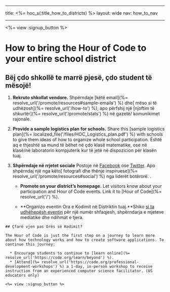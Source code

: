 * * *

title: <%= hoc_s(:title_how_to_districts) %> layout: wide nav: how_to_nav

* * *

<%= view :signup_button %>

# How to bring the Hour of Code to your entire school district

## Bëj çdo shkollë te marrë pjesë, çdo student të mësojë!

  1. **Rekruto shkollat vendore.** Shpërndaje [këtë email](%= resolve_url('/promote/resources#sample-emails') %) dhe[ mëso si të udhëzosh](%= resolve_url('/how-to') %), apo përfshij një [njoftim të shkurtër](%= resolve_url('/promote/stats') %) në gazetë/ komunikimet rajonale.

  2. **Provide a sample logistics plan for schools.** Share this [sample logistics plan](%= localized_file('/files/HOC_Logistics_plan.pdf') %) with schools to give them ideas of how to organize whole school participation. Është aq e thjeshtë sa mund të bëhet në çdo klasë matematike, ose në klasë/në laboratorin kompjuterik kur të jetë në dispozicion për klasën tuaj.

  3. **Shpërndaje në rrjetet sociale** Postoje në [Facebook](https://www.facebook.com/sharer/sharer.php?u=http%3A%2F%2Fhourofcode.com%2Fus) ose [Twitter](https://twitter.com/intent/tweet?url=http%3A%2F%2Fhourofcode.com&text=I%27m%20participating%20in%20this%20year%27s%20%23HourOfCode%2C%20are%20you%3F%20%40codeorg&original_referer=https%3A%2F%2Fwww.google.com%2Furl%3Fq%3Dhttps%253A%252F%252Ftwitter.com%252Fshare%253Fhashtags%253D%2526amp%253Brelated%253Dcodeorg%2526amp%253Btext%253DI%252527m%252Bparticipating%252Bin%252Bthis%252Byear%252527s%252B%252523HourOfCode%25252C%252Bare%252Byou%25253F%252B%252540codeorg%2526amp%253Burl%253Dhttp%25253A%25252F%25252Fhourofcode.com%26sa%3DD%26sntz%3D1%26usg%3DAFQjCNE1GLTUbKZfMlEh9Aj5w0iswz6PYQ&related=codeorg&hashtags=). Apo shpërndaj një nga këto[ fotografi dhe thënje inspiruese](%= resolve_url('/promote/resources#social') %) nga liderët botërorë. .</p></li> 
    
      * **Promote on your district’s homepage.** Let visitors know about your participation and Hour of Code events. Link it to [Hour of Code](%= resolve_url('/') %).
    
      * **Organizo eventin Ora e Kodimit në Distriktin tuaj.**Shiko [si ta udhëheqësh eventin](<%= hoc_uri('/resources/how-to-events') %>) për një numër shfaqjesh, shpërndarja e mjeteve mediatike dhe ndihmat e tjera.</ol> 
    
    ## Çfarë vjen pas Orës së Kodimit?
    
    The Hour of Code is just the first step on a journey to learn more about how technology works and how to create software applications. To continue this journey:
    
      * Encourage students to continue to [learn online](%= resolve_url('https://code.org/learn/beyond') %).
      * [Attend](%= resolve_url('https://code.org/professional-development-workshops') %) a 1-day, in-person workshop to receive instruction from an experienced computer science facilitator. (US educators only)
    
    <%= view :signup_button %>